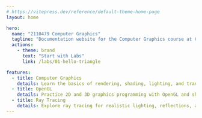 ```yaml
---
# https://vitepress.dev/reference/default-theme-home-page
layout: home

hero:
  name: "2110479 Computer Graphics"
  tagline: "Documentation website for the Computer Graphics course at Chulalongkorn University."
  actions:
    - theme: brand
      text: "Start with Labs"
      link: /labs/01-hello-triangle

features:
  - title: Computer Graphics
    details: Learn the basics of rendering, shading, lighting, and transformations for creating visual scenes.
  - title: OpenGL
    details: Practice 2D and 3D graphics programming with OpenGL and shaders.
  - title: Ray Tracing
    details: Explore ray tracing for realistic lighting, reflections, and shadows.
---
```

